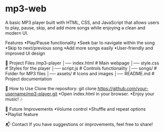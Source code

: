 # mp3-web
A basic MP3 player built with HTML, CSS, and JavaScript that allows users to play, pause, skip, and add more songs while enjoying a clean and modern UI.

Features
•Play/Pause functionality
•Seek bar to navigate within the song
•Skip to next/previous song
•Add more songs easily
•User-friendly and improved UI design

📂 Project Files
/mp3-player
│── index.html       # Main webpage
│── style.css        # Styles for the player
│── script.js        # Controls functionality
│── songs/           # Folder for MP3 files
│── assets/          # Icons and images
│── README.md        # Project documentation

🔧 How to Use
  Clone the repository: git clone https://github.com/your-username/mp3-player.git
•Open index.html in your browser.
•Enjoy your music! 🎶

🎯 Future Improvements
•Volume control
•Shuffle and repeat options
•Playlist feature

📬 Contact
If you have suggestions or improvements, feel free to share!

